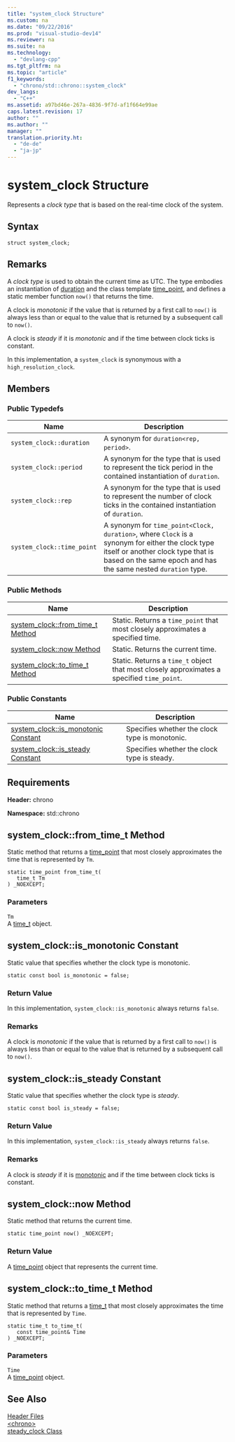 ```yaml
---
title: "system_clock Structure"
ms.custom: na
ms.date: "09/22/2016"
ms.prod: "visual-studio-dev14"
ms.reviewer: na
ms.suite: na
ms.technology: 
  - "devlang-cpp"
ms.tgt_pltfrm: na
ms.topic: "article"
f1_keywords: 
  - "chrono/std::chrono::system_clock"
dev_langs: 
  - "C++"
ms.assetid: a97bd46e-267a-4836-9f7d-af1f664e99ae
caps.latest.revision: 17
author: ""
ms.author: ""
manager: ""
translation.priority.ht: 
  - "de-de"
  - "ja-jp"
---
```

# system_clock Structure
Represents a *clock type* that is based on the real-time clock of the system.  
  
## Syntax  
  
```  
struct system_clock;  
```  
  
## Remarks  
 A *clock type* is used to obtain the current time as UTC. The type embodies an instantiation of [duration](../vs140/duration-class.md) and the class template [time_point](../vs140/time_point-class.md), and defines a static member function `now()` that returns the time.  
  
 A clock is *monotonic* if the value that is returned by a first call to `now()` is always less than or equal to the value that is returned by a subsequent call to `now()`.  
  
 A clock is *steady* if it is *monotonic* and if the time between clock ticks is constant.  
  
 In this implementation, a `system_clock` is synonymous with a `high_resolution_clock`.  
  
## Members  
  
### Public Typedefs  
  
|Name|Description|  
|----------|-----------------|  
|`system_clock::duration`|A synonym for `duration<rep, period>`.|  
|`system_clock::period`|A synonym for the type that is used to represent the tick period in the contained instantiation of `duration`.|  
|`system_clock::rep`|A synonym for the type that is used to represent the number of clock ticks in the contained instantiation of `duration`.|  
|`system_clock::time_point`|A synonym for `time_point<Clock, duration>`, where `Clock` is a synonym for either the clock type itself or another clock type that is based on the same epoch and has the same nested `duration` type.|  
  
### Public Methods  
  
|Name|Description|  
|----------|-----------------|  
|[system_clock::from_time_t Method](#system_clock__from_time_t_method)|Static. Returns a `time_point` that most closely approximates a specified time.|  
|[system_clock::now Method](#system_clock__now_method)|Static. Returns the current time.|  
|[system_clock::to_time_t Method](#system_clock__to_time_t_method)|Static. Returns a `time_t` object that most closely approximates a specified `time_point`.|  
  
### Public Constants  
  
|Name|Description|  
|----------|-----------------|  
|[system_clock::is_monotonic Constant](#system_clock__is_monotonic_constant)|Specifies whether the clock type is monotonic.|  
|[system_clock::is_steady Constant](#system_clock__is_steady_constant)|Specifies whether the clock type is steady.|  
  
## Requirements  
 **Header:** chrono  
  
 **Namespace:** std::chrono  
  
##  <a name="system_clock__from_time_t_method"></a>  system_clock::from_time_t Method  
 Static method that returns a [time_point](../vs140/time_point-class.md) that most closely approximates the time that is represented by `Tm`.  
  
```  
static time_point from_time_t(  
   time_t Tm  
) _NOEXCEPT;  
```  
  
### Parameters  
 `Tm`  
 A [time_t](../vs140/standard-types.md) object.  
  
##  <a name="system_clock__is_monotonic_constant"></a>  system_clock::is_monotonic Constant  
 Static value that specifies whether the clock type is monotonic.  
  
```  
static const bool is_monotonic = false;  
```  
  
### Return Value  
 In this implementation, `system_clock::is_monotonic` always returns `false`.  
  
### Remarks  
 A clock is *monotonic* if the value that is returned by a first call to `now()` is always less than or equal to the value that is returned by a subsequent call to `now()`.  
  
##  <a name="system_clock__is_steady_constant"></a>  system_clock::is_steady Constant  
 Static value that specifies whether the clock type is *steady*.  
  
```  
static const bool is_steady = false;  
```  
  
### Return Value  
 In this implementation, `system_clock::is_steady` always returns `false`.  
  
### Remarks  
 A clock is *steady* if it is [monotonic](#system_clock__is_monotonic_constant) and if the time between clock ticks is constant.  
  
##  <a name="system_clock__now_method"></a>  system_clock::now Method  
 Static method that returns the current time.  
  
```  
static time_point now() _NOEXCEPT;  
```  
  
### Return Value  
 A [time_point](../vs140/time_point-class.md) object that represents the current time.  
  
##  <a name="system_clock__to_time_t_method"></a>  system_clock::to_time_t Method  
 Static method that returns a [time_t](../vs140/standard-types.md) that most closely approximates the time that is represented by `Time`.  
  
```  
static time_t to_time_t(  
   const time_point& Time  
) _NOEXCEPT;  
```  
  
### Parameters  
 `Time`  
 A [time_point](../vs140/time_point-class.md) object.  
  
## See Also  
 [Header Files](../vs140/c---standard-library-header-files.md)   
 [<chrono\>](../vs140/-chrono-.md)   
 [steady_clock Class](../vs140/steady_clock-struct.md)